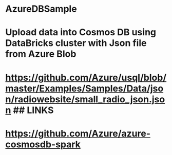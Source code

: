 # AzureDBSample
# Upload data into Cosmos DB using DataBricks cluster with Json file from Azure Blob
# https://github.com/Azure/usql/blob/master/Examples/Samples/Data/json/radiowebsite/small_radio_json.json ## LINKS
# https://github.com/Azure/azure-cosmosdb-spark
